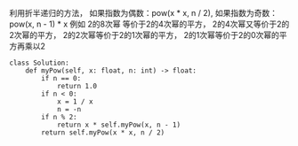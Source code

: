 利用折半递归的方法，  如果指数为偶数：pow(x * x, n / 2), 如果指数为奇数： pow(x, n - 1) * x
例如 2的8次幂 等价于2的4次幂的平方， 2的4次幂又等价于2的2次幂的平方， 2的2次幂等价于2的1次幂的平方， 2的1次幂等价于2的0次幂的平方再乘以2
```
class Solution:
    def myPow(self, x: float, n: int) -> float:
        if n == 0:
            return 1.0
        if n < 0:
            x = 1 / x
            n = -n
        if n % 2:
            return x * self.myPow(x, n - 1)
        return self.myPow(x * x, n / 2)
```
